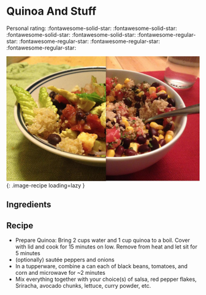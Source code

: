 <!-- Needs Manual Review -->

# Quinoa And Stuff

<!-- rating=1; (User can specify rating on scale of 1-5) -->
<!-- AUTO-UserRating -->
Personal rating: :fontawesome-solid-star: :fontawesome-solid-star: :fontawesome-solid-star: :fontawesome-solid-star: :fontawesome-regular-star: :fontawesome-regular-star: :fontawesome-regular-star: :fontawesome-regular-star:
<!-- /AUTO-UserRating -->

<!-- name_image=quinoa_and_stuff.jpg; (User can specify image name) -->
<!-- AUTO-Image -->
![quinoa_and_stuff.jpg](./quinoa_and_stuff.jpg){: .image-recipe loading=lazy }
<!-- /AUTO-Image -->

## Ingredients



## Recipe

* Prepare Quinoa: Bring 2 cups water and 1 cup quinoa to a boil. Cover with lid and cook for 15 minutes on low. Remove from heat and let sit for 5 minutes
* (optionally) sautée peppers and onions
* In a tupperware, combine a can each of black beans, tomatoes, and corn and microwave for ~2 minutes
* Mix everything together with your choice(s) of salsa, red pepper flakes, Sriracha, avocado chunks, lettuce, curry powder, etc.
